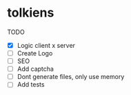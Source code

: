 # tolkiens

TODO

- [x] Logic client x server
- [ ] Create Logo
- [ ] SEO
- [ ] Add captcha
- [ ] Dont generate files, only use memory
- [ ] Add tests
